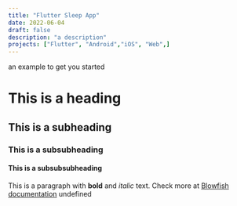 ```yaml
---
title: "Flutter Sleep App"
date: 2022-06-04
draft: false
description: "a description"
projects: ["Flutter", "Android","iOS", "Web",]
---
```

an example to get you started
# This is a heading
## This is a subheading
### This is a subsubheading
#### This is a subsubsubheading
This is a paragraph with **bold** and *italic* text.
Check more at [Blowfish documentation](https://blowfish.page/)
undefined